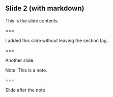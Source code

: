 ## Slide 2 (with markdown)

This is the slide contents.

===

I added this slide without leaving the section tag.

===

Another slide.

Note: This is a note.

===

Slide after the note
